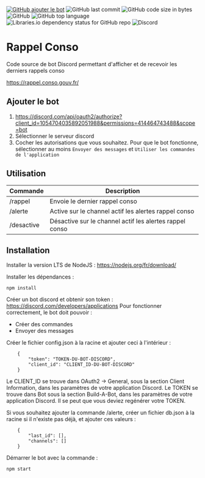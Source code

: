 [![GitHub ajouter le bot](https://img.shields.io/badge/discord-ajouter%20le%20bot-5865F2)](https://discord.com/api/oauth2/authorize?client_id=1054704035892051988&permissions=414464743488&scope=bot) ![GitHub last commit](https://img.shields.io/github/last-commit/thibaultdelgrande/botRappelConso) ![GitHub code size in bytes](https://img.shields.io/github/languages/code-size/thibaultdelgrande/botRappelConso) ![GitHub](https://img.shields.io/github/license/thibaultdelgrande/botRappelConso) ![GitHub top language](https://img.shields.io/github/languages/top/thibaultdelgrande/botRappelConso) ![Libraries.io dependency status for GitHub repo](https://img.shields.io/librariesio/github/thibaultdelgrande/botRappelConso) ![Discord](https://img.shields.io/discord/1063566210861641858)

# Rappel Conso

Code source de bot Discord permettant d'afficher et de recevoir les derniers rappels conso

https://rappel.conso.gouv.fr/

## Ajouter le bot


1. https://discord.com/api/oauth2/authorize?client_id=1054704035892051988&permissions=414464743488&scope=bot
2. Sélectionner le serveur discord
3. Cocher les autorisations que vous souhaitez. Pour que le bot fonctionne, sélectionner au moins `Envoyer des messages` et `Utiliser les commandes de l'application`

## Utilisation

| Commande 	| Description                                          	|
|----------	|------------------------------------------------------	|
| /rappel  	| Envoie le dernier rappel conso                       	|
| /alerte   | Active sur le channel actif les alertes rappel conso 	| 
| /desactive| Désactive sur le channel actif les alertes rappel conso|

## Installation

Installer la version LTS de NodeJS : https://nodejs.org/fr/download/

Installer les dépendances :

`npm install`

Créer un bot discord et obtenir son token : https://discord.com/developers/applications
Pour fonctionner correctement, le bot doit pouvoir :

* Créer des commandes
* Envoyer des messages

Créer le fichier config.json à la racine et ajouter ceci à l'intérieur :
```
	{
		"token": "TOKEN-DU-BOT-DISCORD",
		"client_id": "CLIENT_ID-DU-BOT-DISCORD"
	}
```

Le CLIENT_ID se trouve dans OAuth2 -> General, sous la section Client Information, dans les paramètres de votre application Discord.
Le TOKEN se trouve dans Bot sous la section Build-A-Bot, dans les paramètres de votre application Discord. Il se peut que vous deviez regénérer votre TOKEN.

Si vous souhaitez ajouter la commande /alerte, créer un fichier db.json à la racine si il n'existe pas déjà, et ajouter ces valeurs :
```
	{
		"last_id": [],
		"channels": []
	}
```

Démarrer le bot avec la commande :

`npm start`
  
